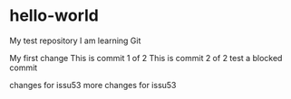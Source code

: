 # hello-world
My test repository
I am learning Git

My first change
This is commit 1 of 2
This is commit 2 of 2
test a blocked commit


changes for issu53
more changes for issu53